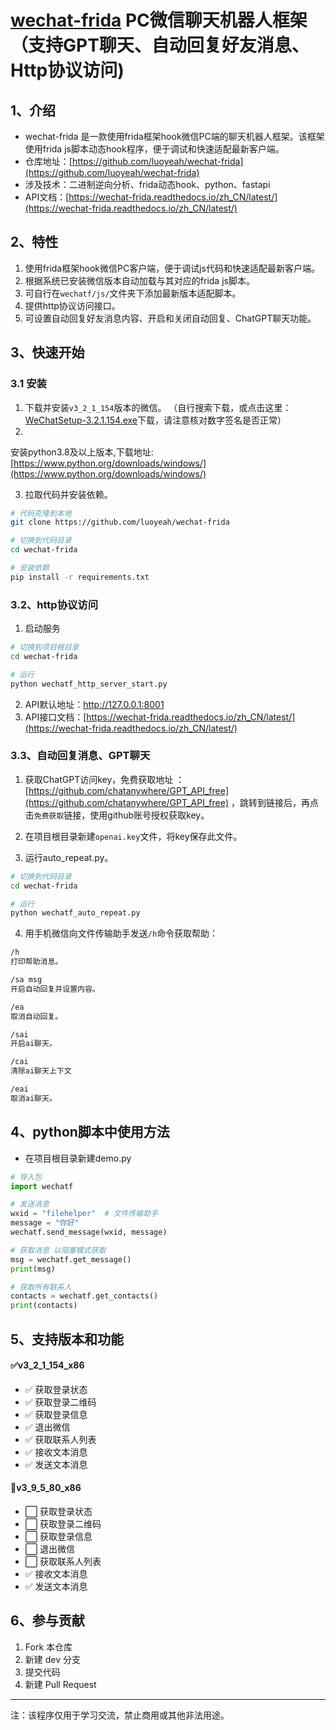 # [wechat-frida](https://github.com/luoyeah/wechat-frida) PC微信聊天机器人框架 （支持GPT聊天、自动回复好友消息、Http协议访问)

## 1、介绍

* wechat-frida 是一款使用frida框架hook微信PC端的聊天机器人框架。该框架使用frida js脚本动态hook程序，便于调试和快速适配最新客户端。
* 仓库地址：[https://github.com/luoyeah/wechat-frida](https://github.com/luoyeah/wechat-frida)
* 涉及技术：二进制逆向分析、frida动态hook、python、fastapi
* API文档：[https://wechat-frida.readthedocs.io/zh_CN/latest/](https://wechat-frida.readthedocs.io/zh_CN/latest/)

## 2、特性

1. 使用frida框架hook微信PC客户端，便于调试js代码和快速适配最新客户端。
2. 根据系统已安装微信版本自动加载与其对应的frida js脚本。
3. 可自行在```wechatf/js/```文件夹下添加最新版本适配脚本。
4. 提供http协议访问接口。
5. 可设置自动回复好友消息内容、开启和关闭自动回复、ChatGPT聊天功能。

## 3、快速开始

### 3.1 安装

1. 下载并安装```v3_2_1_154```版本的微信。
   （自行搜索下载，或点击这里：[WeChatSetup-3.2.1.154.exe](https://www.dngswin10.com/pcrj/15.html)下载，请注意核对数字签名是否正常）
2.
安装python3.8及以上版本,下载地址:[https://www.python.org/downloads/windows/](https://www.python.org/downloads/windows/)

3. 拉取代码并安装依赖。

```bash
# 代码克隆到本地
git clone https://github.com/luoyeah/wechat-frida

# 切换到代码目录
cd wechat-frida

# 安装依赖
pip install -r requirements.txt
```

### 3.2、http协议访问

1. 启动服务

```bash
# 切换到项目根目录
cd wechat-frida

# 运行
python wechatf_http_server_start.py
```

2. API默认地址：http://127.0.0.1:8001
3. API接口文档：[https://wechat-frida.readthedocs.io/zh_CN/latest/](https://wechat-frida.readthedocs.io/zh_CN/latest/)

### 3.3、自动回复消息、GPT聊天

1. 获取ChatGPT访问key，免费获取地址 ：[https://github.com/chatanywhere/GPT_API_free](https://github.com/chatanywhere/GPT_API_free)
，跳转到链接后，再点击```免费获取```链接，使用github账号授权获取key。

2. 在项目根目录新建```openai.key```文件，将key保存此文件。
3. 运行auto_repeat.py。

```bash
# 切换到代码目录
cd wechat-frida

# 运行
python wechatf_auto_repeat.py
```

4. 用手机微信向文件传输助手发送```/h```命令获取帮助：

 ```bash
/h
打印帮助消息。

/sa msg
开启自动回复并设置内容。

/ea
取消自动回复。

/sai
开启ai聊天。

/cai
清除ai聊天上下文

/eai
取消ai聊天。
 ```

## 4、python脚本中使用方法

* 在项目根目录新建demo.py

```python
# 导入包
import wechatf

# 发送消息
wxid = "filehelper"  # 文件传输助手
message = "你好"
wechatf.send_message(wxid, message)

# 获取消息 以阻塞模式获取
msg = wechatf.get_message()
print(msg)

# 获取所有联系人
contacts = wechatf.get_contacts()
print(contacts)
```

## 5、支持版本和功能

#### ✅v3_2_1_154_x86

* ✅ 获取登录状态
* ✅ 获取登录二维码
* ✅ 获取登录信息
* ✅ 退出微信
* ✅ 获取联系人列表
* ✅ 接收文本消息
* ✅ 发送文本消息

#### 🚧v3_9_5_80_x86

* ⬜ 获取登录状态
* ⬜ 获取登录二维码
* ⬜ 获取登录信息
* ⬜ 退出微信
* ⬜ 获取联系人列表
* ✅ 接收文本消息
* ✅ 发送文本消息

## 6、参与贡献

1. Fork 本仓库
2. 新建 dev 分支
3. 提交代码
4. 新建 Pull Request

-----------------------------------
注：该程序仅用于学习交流，禁止商用或其他非法用途。
